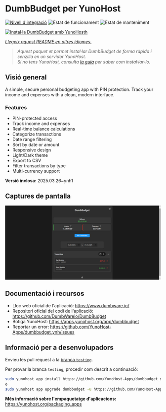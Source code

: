 <!--
N.B.: Aquest README ha estat generat automàticament per <https://github.com/YunoHost/apps/tree/master/tools/readme_generator>
NO s'ha de modificar manualment.
-->

# DumbBudget per YunoHost

[![Nivell d'integració](https://apps.yunohost.org/badge/integration/dumbbudget)](https://ci-apps.yunohost.org/ci/apps/dumbbudget/)
![Estat de funcionament](https://apps.yunohost.org/badge/state/dumbbudget)
![Estat de manteniment](https://apps.yunohost.org/badge/maintained/dumbbudget)

[![Instal·la DumbBudget amb YunoHosth](https://install-app.yunohost.org/install-with-yunohost.svg)](https://install-app.yunohost.org/?app=dumbbudget)

*[Llegeix aquest README en altres idiomes.](./ALL_README.md)*

> *Aquest paquet et permet instal·lar DumbBudget de forma ràpida i senzilla en un servidor YunoHost.*  
> *Si no tens YunoHost, consulta [la guia](https://yunohost.org/install) per saber com instal·lar-lo.*

## Visió general

A simple, secure personal budgeting app with PIN protection. Track your income and expenses with a clean, modern interface.

### Features

- PIN-protected access
- Track income and expenses
- Real-time balance calculations
- Categorize transactions
- Date range filtering
- Sort by date or amount
- Responsive design
- Light/Dark theme
- Export to CSV
- Filter transactions by type
- Multi-currency support


**Versió inclosa:** 2025.03.26~ynh1

## Captures de pantalla

![Captures de pantalla de DumbBudget](./doc/screenshots/screenshot.png)

## Documentació i recursos

- Lloc web oficial de l'aplicació: <https://www.dumbware.io/>
- Repositori oficial del codi de l'aplicació: <https://github.com/DumbWareio/DumbBudget>
- Botiga YunoHost: <https://apps.yunohost.org/app/dumbbudget>
- Reportar un error: <https://github.com/YunoHost-Apps/dumbbudget_ynh/issues>

## Informació per a desenvolupadors

Envieu les pull request a la [branca `testing`](https://github.com/YunoHost-Apps/dumbbudget_ynh/tree/testing).

Per provar la branca `testing`, procedir com descrit a continuació:

```bash
sudo yunohost app install https://github.com/YunoHost-Apps/dumbbudget_ynh/tree/testing --debug
o
sudo yunohost app upgrade dumbbudget -u https://github.com/YunoHost-Apps/dumbbudget_ynh/tree/testing --debug
```

**Més informació sobre l'empaquetatge d'aplicacions:** <https://yunohost.org/packaging_apps>
